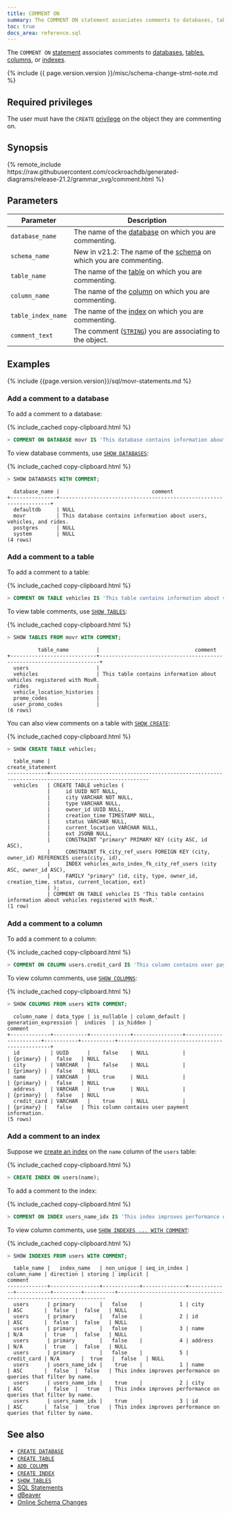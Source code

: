 ```yaml
---
title: COMMENT ON
summary: The COMMENT ON statement associates comments to databases, tables, columns, or indexes.
toc: true
docs_area: reference.sql
---
```


The `COMMENT ON` [statement](sql-statements.html) associates comments to [databases](create-database.html), [tables](create-table.html), [columns](add-column.html), or [indexes](indexes.html).

{% include {{ page.version.version }}/misc/schema-change-stmt-note.md %}

## Required privileges

The user must have the `CREATE` [privilege](security-reference/authorization.html#managing-privileges) on the object they are commenting on.

## Synopsis

<div>
{% remote_include https://raw.githubusercontent.com/cockroachdb/generated-diagrams/release-21.2/grammar_svg/comment.html %}
</div>

## Parameters

 Parameter | Description
------------|--------------
`database_name` | The name of the [database](create-database.html) on which you are commenting.
`schema_name` | <span class="version-tag">New in v21.2:</span> The name of the [schema](create-schema.html) on which you are commenting.
`table_name` | The name of the [table](create-table.html) on which you are commenting.
`column_name` | The name of the [column](add-column.html) on which you are commenting.
`table_index_name` | The name of the [index](indexes.html) on which you are commenting.
`comment_text` | The comment ([`STRING`](string.html)) you are associating to the object.

## Examples

{% include {{page.version.version}}/sql/movr-statements.md %}

### Add a comment to a database

To add a comment to a database:

{% include_cached copy-clipboard.html %}
~~~ sql
> COMMENT ON DATABASE movr IS 'This database contains information about users, vehicles, and rides.';
~~~

To view database comments, use [`SHOW DATABASES`](show-databases.html):

{% include_cached copy-clipboard.html %}
~~~ sql
> SHOW DATABASES WITH COMMENT;
~~~

~~~
  database_name |                              comment
+---------------+-------------------------------------------------------------------+
  defaultdb     | NULL
  movr          | This database contains information about users, vehicles, and rides.
  postgres      | NULL
  system        | NULL
(4 rows)
~~~

### Add a comment to a table

To add a comment to a table:

{% include_cached copy-clipboard.html %}
~~~ sql
> COMMENT ON TABLE vehicles IS 'This table contains information about vehicles registered with MovR.';
~~~

To view table comments, use [`SHOW TABLES`](show-tables.html):

{% include_cached copy-clipboard.html %}
~~~ sql
> SHOW TABLES FROM movr WITH COMMENT;
~~~

~~~
          table_name         |                               comment
+----------------------------+----------------------------------------------------------------------+
  users                      |
  vehicles                   | This table contains information about vehicles registered with MovR.
  rides                      |
  vehicle_location_histories |
  promo_codes                |
  user_promo_codes           |
(6 rows)
~~~

 You can also view comments on a table with [`SHOW CREATE`](show-create.html):

{% include_cached copy-clipboard.html %}
~~~ sql
> SHOW CREATE TABLE vehicles;
~~~

~~~
  table_name |                                          create_statement
-------------+------------------------------------------------------------------------------------------------------
  vehicles   | CREATE TABLE vehicles (
             |     id UUID NOT NULL,
             |     city VARCHAR NOT NULL,
             |     type VARCHAR NULL,
             |     owner_id UUID NULL,
             |     creation_time TIMESTAMP NULL,
             |     status VARCHAR NULL,
             |     current_location VARCHAR NULL,
             |     ext JSONB NULL,
             |     CONSTRAINT "primary" PRIMARY KEY (city ASC, id ASC),
             |     CONSTRAINT fk_city_ref_users FOREIGN KEY (city, owner_id) REFERENCES users(city, id),
             |     INDEX vehicles_auto_index_fk_city_ref_users (city ASC, owner_id ASC),
             |     FAMILY "primary" (id, city, type, owner_id, creation_time, status, current_location, ext)
             | );
             | COMMENT ON TABLE vehicles IS 'This table contains information about vehicles registered with MovR.'
(1 row)
~~~

### Add a comment to a column

To add a comment to a column:

{% include_cached copy-clipboard.html %}
~~~ sql
> COMMENT ON COLUMN users.credit_card IS 'This column contains user payment information.';
~~~

To view column comments, use [`SHOW COLUMNS`](show-columns.html):

{% include_cached copy-clipboard.html %}
~~~ sql
> SHOW COLUMNS FROM users WITH COMMENT;
~~~

~~~
  column_name | data_type | is_nullable | column_default | generation_expression |  indices  | is_hidden |                    comment
+-------------+-----------+-------------+----------------+-----------------------+-----------+-----------+------------------------------------------------+
  id          | UUID      |    false    | NULL           |                       | {primary} |   false   | NULL
  city        | VARCHAR   |    false    | NULL           |                       | {primary} |   false   | NULL
  name        | VARCHAR   |    true     | NULL           |                       | {primary} |   false   | NULL
  address     | VARCHAR   |    true     | NULL           |                       | {primary} |   false   | NULL
  credit_card | VARCHAR   |    true     | NULL           |                       | {primary} |   false   | This column contains user payment information.
(5 rows)
~~~

### Add a comment to an index

Suppose we [create an index](create-index.html) on the `name` column of the `users` table:

{% include_cached copy-clipboard.html %}
~~~ sql
> CREATE INDEX ON users(name);
~~~

To add a comment to the index:

{% include_cached copy-clipboard.html %}
~~~ sql
> COMMENT ON INDEX users_name_idx IS 'This index improves performance on queries that filter by name.';
~~~

To view column comments, use [`SHOW INDEXES ... WITH COMMENT`](show-index.html):

{% include_cached copy-clipboard.html %}
~~~ sql
> SHOW INDEXES FROM users WITH COMMENT;
~~~

~~~
  table_name |   index_name   | non_unique | seq_in_index | column_name | direction | storing | implicit |                             comment
-------------+----------------+------------+--------------+-------------+-----------+---------+----------+------------------------------------------------------------------
  users      | primary        |   false    |            1 | city        | ASC       |  false  |  false   | NULL
  users      | primary        |   false    |            2 | id          | ASC       |  false  |  false   | NULL
  users      | primary        |   false    |            3 | name        | N/A       |  true   |  false   | NULL
  users      | primary        |   false    |            4 | address     | N/A       |  true   |  false   | NULL
  users      | primary        |   false    |            5 | credit_card | N/A       |  true   |  false   | NULL
  users      | users_name_idx |    true    |            1 | name        | ASC       |  false  |  false   | This index improves performance on queries that filter by name.
  users      | users_name_idx |    true    |            2 | city        | ASC       |  false  |   true   | This index improves performance on queries that filter by name.
  users      | users_name_idx |    true    |            3 | id          | ASC       |  false  |   true   | This index improves performance on queries that filter by name.
~~~

## See also

- [`CREATE DATABASE`](create-database.html)
- [`CREATE TABLE`](create-table.html)
- [`ADD COLUMN`](add-column.html)
- [`CREATE INDEX`](create-index.html)
- [`SHOW TABLES`](show-tables.html)
- [SQL Statements](sql-statements.html)
- [dBeaver](dbeaver.html)
- [Online Schema Changes](online-schema-changes.html)
